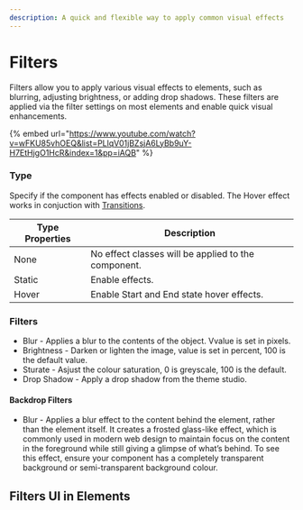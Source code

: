 ```yaml
---
description: A quick and flexible way to apply common visual effects
---
```


# Filters

Filters allow you to apply various visual effects to elements, such as blurring, adjusting brightness,  or adding drop shadows. These filters are applied via the filter settings on most elements and enable quick visual enhancements.

{% embed url="https://www.youtube.com/watch?v=wFKU85vhOEQ&list=PLlqV01jBZsjA6LyBb9uY-H7EtHjgO1HcR&index=1&pp=iAQB" %}

### Type

Specify if the component has effects enabled or disabled. The Hover effect works in conjuction with [Transitions](transitions.md).

| Type Properties | Description                                         |
| --------------- | --------------------------------------------------- |
| None            | No effect classes will be applied to the component. |
| Static          | Enable effects.                                     |
| Hover           | Enable Start and End state hover effects.           |

### Filters

* Blur - Applies a blur to the contents of the object. Vvalue is set in pixels.
* Brightness - Darken or lighten the image, value is set in percent, 100 is the default value.
* Sturate - Asjust the colour saturation, 0 is greyscale, 100 is the default.
* Drop Shadow - Apply a drop shadow from the theme studio.

#### Backdrop Filters

* Blur - Applies a blur effect to the content behind the element, rather than the element itself. It creates a frosted glass-like effect, which is commonly used in modern web design to maintain focus on the content in the foreground while still giving a glimpse of what’s behind. To see this effect, ensure your component has a completely transparent background or semi-transparent background colour.

## Filters UI in Elements

<figure><img src="../../../.gitbook/assets/CleanShot 2024-10-23 at 5 .30.10@2x.png" alt=""><figcaption></figcaption></figure>
